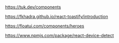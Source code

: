 https://tuk.dev/components

https://fkhadra.github.io/react-toastify/introduction

https://floatui.com/components/heroes

https://www.npmjs.com/package/react-device-detect
